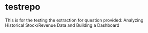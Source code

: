 # testrepo

This is for the testing the extraction for question provided:
Analyzing Historical Stock/Revenue Data and Building a Dashboard
